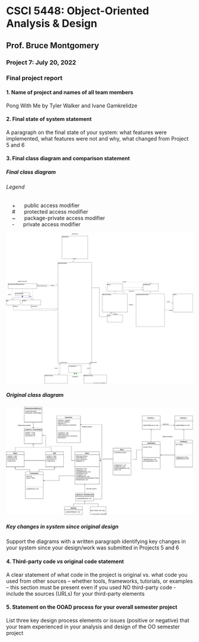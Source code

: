 # CSCI 5448: Object-Oriented Analysis & Design
## Prof. Bruce Montgomery
### Project 7: July 20, 2022

### Final project report<br/>

#### 1. Name of project and names of all team members<br/>
Pong With Me by Tyler Walker and Ivane Gamkrelidze<br/>

#### 2. Final state of system statement<br/>
A paragraph on the final state of your system: what features were implemented, what features were not and why, what changed from Project 5 and 6

#### 3. Final class diagram and comparison statement<br/>

##### Final class diagram
###### Legend<br/>
&nbsp;&nbsp;&nbsp; + &nbsp;&nbsp;&nbsp;&nbsp; public access modifier<br/>
&nbsp;&nbsp;&nbsp; # &nbsp;&nbsp;&nbsp;&nbsp; protected access modifier<br/>
&nbsp;&nbsp;&nbsp; ~ &nbsp;&nbsp;&nbsp;&nbsp; package-private access modifier<br/>
&nbsp;&nbsp;&nbsp; - &nbsp;&nbsp;&nbsp;&nbsp; private access modifier<br/>

![Final class diagram](CSCI5448_Proj7_ClassDiagram.drawio.svg)

##### Original class diagram<br/>
![Original class diagram](CSCI5448_Proj5_UML_class_diag_pattern_use.drawio.svg)

##### Key changes in system since original design<br/>
Support the diagrams with a written paragraph identifying key changes in your system since your design/work was submitted in Projects 5 and 6

#### 4. Third-party code _vs_ original code statement
A clear statement of what code in the project is original vs. what code you used from other sources – whether tools, frameworks, tutorials, 
or examples – this section must be present even if you used NO third-party code - include the sources (URLs) for your third-party elements

#### 5. Statement on the OOAD process for your overall semester project
List three key design process elements or issues (positive or negative) that your team experienced in your analysis and design of the OO semester project
